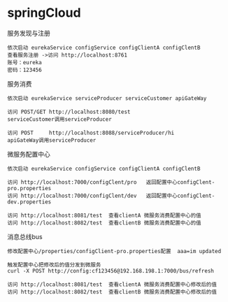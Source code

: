 # springCloud
服务发现与注册

    依次启动 eurekaService configService configClientA configClentB
    查看服务注册 ->访问 http://localhost:8761
    账号：eureka
    密码：123456
服务消费

	依次启动 eurekaService serviceProducer serviceCustomer apiGateWay

	访问 POST/GET http://localhost:8080/test
	serviceCustomer调用serviceProducer

	访问 POST     http://localhost:8088/serviceProducer/hi
	apiGateWay调用serviceProducer

微服务配置中心

	依次启动 eurekaService configService configClientA configClentB

    访问 http://localhost:7000/configClent/pro   返回配置中心configClent-pro.properties
    访问 http://localhost:7000/configClent/dev   返回配置中心configClent-dev.properties

    访问 http://localhost:8081/test  查看clientA 微服务消费配置中心的值
    访问 http://localhost:8082/test  查看clientB 微服务消费配置中心的值

消息总线bus

    修改配置中心/properties/configClient-pro.properties配置  aaa=im updated

    触发配置中心把修改后的值分发到微服务
    curl -X POST http://config:cf123456@192.168.198.1:7000/bus/refresh

    访问 http://localhost:8081/test  查看clientA 微服务消费配置中心修改后的值
    访问 http://localhost:8082/test  查看clientB 微服务消费配置中心修改后的值

